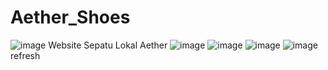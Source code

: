 # Aether_Shoes
![image](https://github.com/anugerah160/Aether_Shoes/assets/157374618/5dd5e033-334d-4158-80e8-cbf8514f2e0e)
Website Sepatu Lokal Aether
![image](https://github.com/anugerah160/Aether_Shoes/assets/157374618/1d60da3d-a0fd-4c3e-9048-e1c23f160ae0)
![image](https://github.com/anugerah160/Aether_Shoes/assets/157374618/529b5552-705b-439e-9d47-b0c1dcc70dd3)
![image](https://github.com/anugerah160/Aether_Shoes/assets/157374618/fe01e6bc-5c0c-4772-8456-4b7171a2f751)
![image](https://github.com/anugerah160/Aether_Shoes/assets/157374618/0ed21628-7b05-408c-af6c-45ac91de1b0a)
refresh
